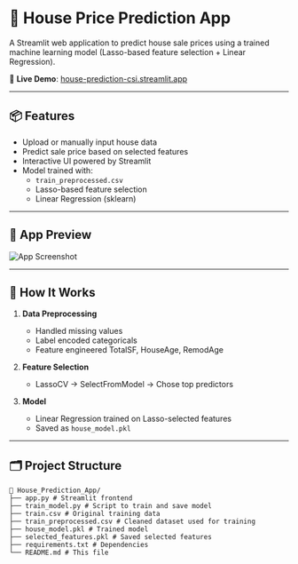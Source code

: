 # 🏡 House Price Prediction App

A Streamlit web application to predict house sale prices using a trained machine learning model (Lasso-based feature selection + Linear Regression).

📍 **Live Demo**: [house-prediction-csi.streamlit.app](https://house-prediction-csi.streamlit.app)

---

## 📦 Features

- Upload or manually input house data
- Predict sale price based on selected features
- Interactive UI powered by Streamlit
- Model trained with:
  - `train_preprocessed.csv`
  - Lasso-based feature selection
  - Linear Regression (sklearn)

---

## 🚀 App Preview

![App Screenshot](https://raw.githubusercontent.com/your-username/your-repo-name/main/screenshot.png)

---

## 🧠 How It Works

1. **Data Preprocessing**
   - Handled missing values
   - Label encoded categoricals
   - Feature engineered TotalSF, HouseAge, RemodAge

2. **Feature Selection**
   - LassoCV → SelectFromModel → Chose top predictors

3. **Model**
   - Linear Regression trained on Lasso-selected features
   - Saved as `house_model.pkl`

---

## 🗂️ Project Structure
```
📁 House_Prediction_App/
├── app.py # Streamlit frontend
├── train_model.py # Script to train and save model
├── train.csv # Original training data
├── train_preprocessed.csv # Cleaned dataset used for training
├── house_model.pkl # Trained model
├── selected_features.pkl # Saved selected features
├── requirements.txt # Dependencies
└── README.md # This file
```
